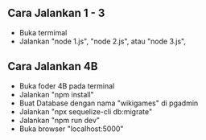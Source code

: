 ## Cara Jalankan 1 - 3
- Buka termimal
- Jalankan "node 1.js", "node 2.js", atau "node 3.js",

## Cara Jalankan 4B
- Buka foder 4B pada terminal
- Jalankan "npm install"
- Buat Database dengan nama "wikigames" di pgadmin
- Jalankan "npx sequelize-cli db:migrate"
- Jalankan "npm run dev"
- Buka browser "localhost:5000"